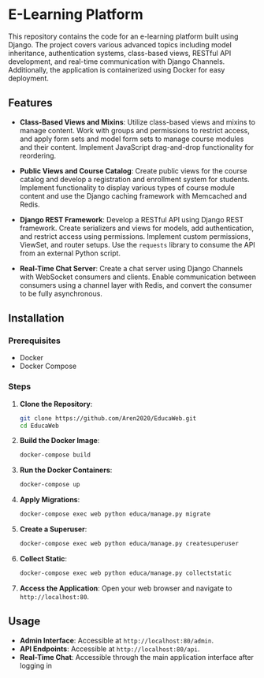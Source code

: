 # E-Learning Platform

This repository contains the code for an e-learning platform built using Django. The project covers various advanced topics including model inheritance, authentication systems, class-based views, RESTful API development, and real-time communication with Django Channels. Additionally, the application is containerized using Docker for easy deployment.

## Features

- **Class-Based Views and Mixins**: Utilize class-based views and mixins to manage content. Work with groups and permissions to restrict access, and apply form sets and model form sets to manage course modules and their content. Implement JavaScript drag-and-drop functionality for reordering.

- **Public Views and Course Catalog**: Create public views for the course catalog and develop a registration and enrollment system for students. Implement functionality to display various types of course module content and use the Django caching framework with Memcached and Redis.

- **Django REST Framework**: Develop a RESTful API using Django REST framework. Create serializers and views for models, add authentication, and restrict access using permissions. Implement custom permissions, ViewSet, and router setups. Use the `requests` library to consume the API from an external Python script.

- **Real-Time Chat Server**: Create a chat server using Django Channels with WebSocket consumers and clients. Enable communication between consumers using a channel layer with Redis, and convert the consumer to be fully asynchronous.

## Installation

### Prerequisites

- Docker
- Docker Compose

### Steps

1. **Clone the Repository**:
   ```sh
   git clone https://github.com/Aren2020/EducaWeb.git
   cd EducaWeb
   ```

2. **Build the Docker Image**:
   ```sh
   docker-compose build
   ```

3. **Run the Docker Containers**:
   ```sh
   docker-compose up
   ```

4. **Apply Migrations**:
   ```sh
   docker-compose exec web python educa/manage.py migrate
   ```

5. **Create a Superuser**:
   ```sh
   docker-compose exec web python educa/manage.py createsuperuser
   ```

6. **Collect Static**:
   ```sh
   docker-compose exec web python educa/manage.py collectstatic
   ```

7. **Access the Application**:
   Open your web browser and navigate to `http://localhost:80`.

## Usage

- **Admin Interface**: Accessible at `http://localhost:80/admin`.
- **API Endpoints**: Accessible at `http://localhost:80/api`.
- **Real-Time Chat**: Accessible through the main application interface after logging in

